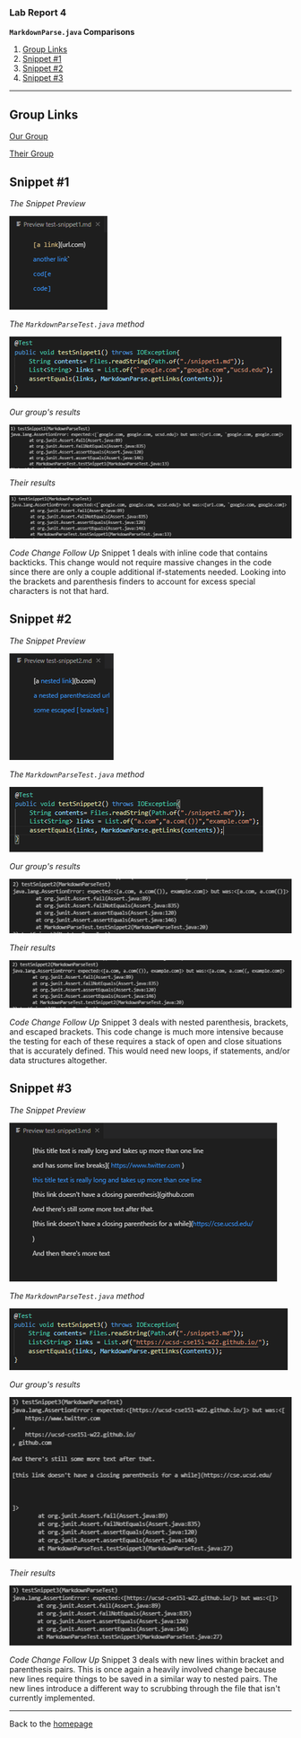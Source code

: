 ### Lab Report 4
**`MarkdownParse.java` Comparisons**

1. [Group Links](#1)
2. [Snippet #1](#2)
3. [Snippet #2](#3)
4. [Snippet #3](#4)
---
## <a name="1"></a> Group Links

[Our Group](https://github.com/eNebulas/markdown-parse)

[Their Group](https://github.com/mBookUCSD/markdown-parse)


## <a name="2"></a> Snippet #1

*The Snippet Preview*

![Screenshot 1](report4ss1.PNG)

*The `MarkdownParseTest.java` method*

![Tester 1](report4ss4.PNG)

*Our group's results*

![Our Results 1](report4ssmine1.PNG)

*Their results*

![Their Results 1](report4sstheir1.PNG)

*Code Change Follow Up*
Snippet 1 deals with inline code that contains backticks. This change would not require massive changes in the code since there are only a couple additional if-statements needed. Looking into the brackets and parenthesis finders to account for excess special characters is not that hard.

## <a name="3"></a> Snippet #2

*The Snippet Preview*

![Screenshot 2](report4ss2.PNG)

*The `MarkdownParseTest.java` method*

![Tester 2](report4ss5.PNG)

*Our group's results*

![Our Results 2](report4ssmine2.PNG)

*Their results*

![Their Results 2](report4sstheir2.PNG)

*Code Change Follow Up*
Snippet 3 deals with nested parenthesis, brackets, and escaped brackets. This code change is much more intensive because the testing for each of these requires a stack of open and close situations that is accurately defined. This would need new loops, if statements, and/or data structures altogether.

## <a name="4"></a> Snippet #3

*The Snippet Preview*

![Screenshot 3](report4ss3.PNG)

*The `MarkdownParseTest.java` method*

![Tester 3](report4ss6.PNG)

*Our group's results*

![Our Results 3](report4ssmine3.PNG)

*Their results*

![Their Results 3](report4sstheir3.PNG)

*Code Change Follow Up*
Snippet 3 deals with new lines within bracket and parenthesis pairs. This is once again a heavily involved change because new lines require things to be saved in a similar way to nested pairs. The new lines introduce a different way to scrubbing through the file that isn't currently implemented.

---
Back to the [homepage](https://nisharu3.github.io/cse15l-lab-reports/)
